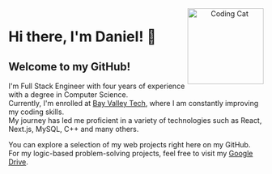 <div align="center">
  <img alt="Coding Cat" align="right" width="150" src="https://images.squarespace-cdn.com/content/v1/603031ef62e49f1474b0745e/1619141012231-LCWBUTRTKW6IAIUZD52M/Attachment_1619106712+%281%29.gif">
</div>

# Hi there, I'm Daniel! 👋

## Welcome to my GitHub! <br>

I'm Full Stack Engineer with four years of experience with a degree in Computer Science. <br>
Currently, I'm enrolled at [Bay Valley Tech](https://www.bayvalleytech.com/), where I am constantly improving my coding skills. <br>
My journey has led me proficient in a variety of technologies such as React, Next.js, MySQL, C++ and many others.

You can explore a selection of my web projects right here on my GitHub. <br>
For my logic-based problem-solving projects, feel free to visit my [Google Drive](https://drive.google.com/drive/u/0/folders/1S3Rl1Rbm_zpfdBPcFwitjOVQ6Y5wNDMs).

<!--
Here are some ideas to get you started:

- 🔭 I’m currently working on ...
- 🌱 I’m currently learning **Javascript,Node.js and Express.js**
- 👯 I’m looking to collaborate on ...
- 🤔 I’m looking for help with ...
- 💬 Ask me about ...
- 📫 How to reach me: ...
- 😄 Pronouns: ...
- ⚡ Fun fact: ...
-->
